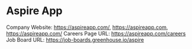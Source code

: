 # Aspire App

Company Website: https://aspireapp.com/, https://aspireapp.com, https://aspireapp.com/
Careers Page URL: https://aspireapp.com/careers
Job Board URL: https://job-boards.greenhouse.io/aspire